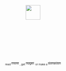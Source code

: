 ﻿\
­

<p align="center">   <img height="46" src="http://u.cubeupload.com/KS91293/LogoGIT.png"/>  </p>

\
­

## ­


<p align="center"><sub><sub> <sub> read </sub> </sub></sub>  <a href="https://gist.github.com/KamilSzymborski/06ae29b066138a3258521f9ce58028fa"><sub><sub>more</sub></sub></a><sub><sub> <sub>, get </sub> </sub></sub>  <a href="https://www.nuget.org/packages/VisualElementsManifest/2.1.0"><sub><sub>nuget</sub></sub></a> <sub><sub> <sub> or make a </sub> </sub></sub>  <a href="https://www.paypal.me/kamilszymborski"><sub><sub>donation</sub></sub></a></p>
